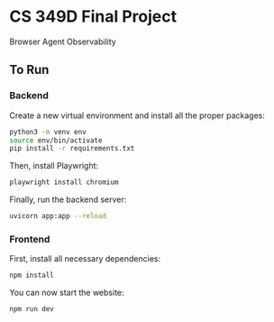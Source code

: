 # CS 349D Final Project
Browser Agent Observability

## To Run

### Backend

Create a new virtual environment and install all the proper packages:

```bash
python3 -m venv env
source env/bin/activate
pip install -r requirements.txt
```

Then, install Playwright:

```bash
playwright install chromium
```

Finally, run the backend server:

```bash
uvicorn app:app --reload
```

### Frontend

First, install all necessary dependencies:

```bash
npm install
```

You can now start the website:

```bash
npm run dev
```
